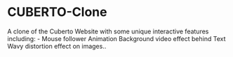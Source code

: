 # CUBERTO-Clone
A clone  of the Cuberto Website with some unique interactive features including: -
Mouse follower Animation
Background video effect behind Text
Wavy distortion effect on images..

